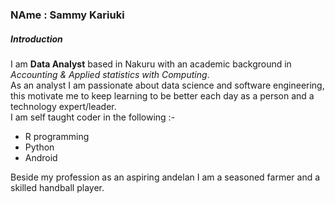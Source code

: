 ### NAme : Sammy Kariuki  
    
##### **Introduction**   
    
I am **Data Analyst** based in Nakuru with an academic background in *Accounting & Applied statistics with Computing*.   
As an analyst I am passionate about data science and software engineering, this motivate me to keep learning to be better each day as a person and a technology expert/leader.    
I am self taught coder in the following :-   

* R programming
* Python
* Android   
    
Beside my profession as an aspiring andelan I am a seasoned farmer and a skilled handball player.